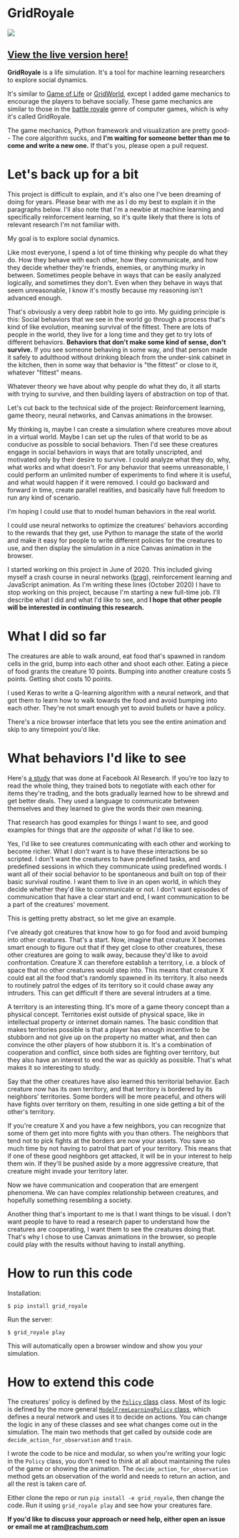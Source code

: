 # GridRoyale #

![](https://i.imgur.com/pmxEKnR.gif)

## [View the live version here!](https://grid-royale.herokuapp.com/) ##

**GridRoyale** is a life simulation. It's a tool for machine learning researchers to explore social dynamics.

It's similar to [Game of Life](https://en.wikipedia.org/wiki/Conway%27s_Game_of_Life) or
[GridWorld](https://towardsdatascience.com/reinforcement-learning-implement-grid-world-from-scratch-c5963765ebff),
except I added game mechanics to encourage the players to behave socially. These game mechanics are
similar to those in the [battle royale](https://en.wikipedia.org/wiki/Battle_royale_game) genre of
computer games, which is why it's called GridRoyale.

The game mechanics, Python framework and visualization are pretty good-- The core algorithm sucks, and
**I'm waiting for someone better than me to come and write a new one.** If that's you, please open a
pull request.


# Let's back up for a bit #

This project is difficult to explain, and it's also one I've been dreaming of doing for years.
Please bear with me as I do my best to explain it in the paragraphs below. I'll also note that I'm a
newbie at machine learning and specifically reinforcement learning, so it's quite likely that there
is lots of relevant research I'm not familiar with.

My goal is to explore social dynamics.

Like most everyone, I spend a lot of time thinking why people do what they do. How they behave with
each other, how they communicate, and how they decide whether they're friends, enemies, or anything
murky in between. Sometimes people behave in ways that can be easily analyzed logically, and
sometimes they don't. Even when they behave in ways that seem unreasonable, I know it's mostly
because my reasoning isn't advanced enough.

That's obviously a very deep rabbit hole to go into. My guiding principle is this: Social behaviors
that we see in the world go through a process that's kind of like evolution, meaning survival of the
fittest. There are lots of people in the world, they live for a long time and they get to try lots
of different behaviors. **Behaviors that don't make some kind of sense, don't survive.** If you see
someone behaving in some way, and that person made it safely to adulthood without drinking bleach
from the under-sink cabinet in the kitchen, then in some way that behavior is "the fittest" or close
to it, whatever "fittest" means.

Whatever theory we have about why people do what they do, it all starts with trying to survive, and
then building layers of abstraction on top of that.

Let's cut back to the technical side of the project: Reinforcement learning, game theory, neural
networks, and Canvas animations in the browser.

My thinking is, maybe I can create a simulation where creatures move about in a virtual world. Maybe
I can set up the rules of that world to be as conducive as possible to social behaviors. Then I'd
see these creatures engage in social behaviors in ways that are totally unscripted, and motivated
only by their desire to survive. I could analyze what they do, why, what works and what doesn't. For
any behavior that seems unreasonable, I could perform an unlimited number of experiments to find
where it is useful, and what would happen if it were removed. I could go backward and forward in
time, create parallel realities, and basically have full freedom to run any kind of scenario.

I'm hoping I could use that to model human behaviors in the real world.

I could use neural networks to optimize the creatures' behaviors according to the rewards that they
get, use Python to manage the state of the world and make it easy for people to write different
policies for the creatures to use, and then display the simulation in a nice Canvas animation in
the browser.

I started working on this project in June of 2020. This included giving myself a crash course in
neural networks ([brag](https://i.imgur.com/RBeRP21.mp4)), reinforcement learning and JavaScript
animation. As I'm writing these lines (October 2020) I have to stop working on this project, because
I'm starting a new full-time job. I'll describe what I did and what I'd like to see, and **I hope
that other people will be interested in continuing this research.**


# What I did so far #

The creatures are able to walk around, eat food that's spawned in random cells in the grid, bump
into each other and shoot each other. Eating a piece of food grants the creature 10 points. Bumping
into another creature costs 5 points. Getting shot costs 10 points.

I used Keras to write a Q-learning algorithm with a neural network, and that got them to learn how
to walk towards the food and avoid bumping into each other. They're not smart enough yet to avoid
bullets or have a policy.

There's a nice browser interface that lets you see the entire animation and skip to any timepoint
you'd like.


# What behaviors I'd like to see #

Here's [a
study](https://engineering.fb.com/ml-applications/deal-or-no-deal-training-ai-bots-to-negotiate/)
that was done at Facebook AI Research. If you're too lazy to read the whole thing, they trained bots
to negotiate with each other for items they're trading, and the bots gradually learned how to be
shrewd and get better deals. They used a language to communicate between themselves and they learned
to give the words their own meaning.

That research has good examples for things I want to see, and good examples for things that are *the
opposite* of what I'd like to see.

Yes, I'd like to see creatures communicating with each other and working to become richer. What I
*don't* want is to have these interactions be so scripted. I don't want the creatures to have
predefined tasks, and predefined sessions in which they communicate using predefined words. I want
all of their social behavior to be spontaneous and built on top of their basic survival routine. I
want them to live in an open world, in which they decide whether they'd like to communicate or not.
I don't want episodes of communication that have a clear start and end, I want communication to be a
part of the creatures' movement.

This is getting pretty abstract, so let me give an example.

I've already got creatures that know how to go for food and avoid bumping into other creatures.
That's a start. Now, imagine that creature X becomes smart enough to figure out that if they get
close to other creatures, these other creatures are going to walk away, because they'd like to avoid
confrontation. Creature X can therefore establish a territory, i.e. a block of space that no other
creatures would step into. This means that creature X could eat all the food that's randomly spawned
in its territory. It also needs to routinely patrol the edges of its territory so it could chase
away any intruders. This can get difficult if there are several intruders at a time.

A territory is an interesting thing. It's more of a game theory concept than a physical concept.
Territories exist outside of physical space, like in intellectual property or internet domain names.
The basic condition that makes territories possible is that a player has enough incentive to be
stubborn and not give up on the property no matter what, and then can convince the other players of
how stubborn it is. It's a combination of cooperation and conflict, since both sides are fighting
over territory, but they also have an interest to end the war as quickly as possible. That's what
makes it so interesting to study.

Say that the other creatures have also learned this territorial behavior. Each creature now has its
own territory, and that territory is bordered by its neighbors' territories. Some borders will be
more peaceful, and others will have fights over territory on them, resulting in one side getting a
bit of the other's territory.

If you're creature X and you have a few neighbors, you can recognize that some of them get into more
fights with you than others. The neighbors that tend not to pick fights at the borders are now your
assets. You save so much time by not having to patrol that part of your territory. This means that
if one of these good neighbors get attacked, it will be in your interest to help them win. If
they'll be pushed aside by a more aggressive creature, that creature might invade your territory
later.

Now we have communication and cooperation that are emergent phenomena. We can have complex
relationship between creatures, and hopefully something resembling a society.

Another thing that's important to me is that I want things to be visual. I don't want people to have
to read a research paper to understand how the creatures are cooperating, I want them to see the
creatures doing that. That's why I chose to use Canvas animations in the browser, so people could
play with the results without having to install anything.


# How to run this code #

Installation:

```console
$ pip install grid_royale
```

Run the server:

```console
$ grid_royale play
```

This will automatically open a browser window and show you your simulation.


# How to extend this code #

The creatures' policy is defined by the [`Policy`
class](https://github.com/cool-RR/grid_royale/blob/master/grid_royale/base.py#L691) class. Most of
its logic is defined by the more general [`ModelFreeLearningPolicy`
class](https://github.com/cool-RR/grid_royale/blob/3613de40f775722fac83fba910365f36424eb6c7/grid_royale/gamey/model_free.py#L75),
which defines a neural network and uses it to decide on actions. You can change the logic in any of
these classes and see what changes come out in the simulation. The main two methods that get called
by outside code are `decide_action_for_observation` and `train`.

I wrote the code to be nice and modular, so when you're writing your logic in the `Policy` class,
you don't need to think at all about maintaining the rules of the game or showing the animation. The
`decide_action_for_observation` method gets an observation of the world and needs to return an
action, and all the rest is taken care of.

Either clone the repo or run `pip install -e grid_royale`, then change the code. Run it using
`grid_royale play` and see how your creatures fare.

**If you'd like to discuss your approach or need help, either open an issue or email me at <ram@rachum.com>**